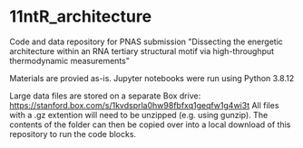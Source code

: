 # 11ntR_architecture
Code and data repository for PNAS submission "Dissecting the energetic architecture within an RNA tertiary structural motif via high-throughput thermodynamic measurements"

Materials are provied as-is. Jupyter notebooks were run using Python 3.8.12


Large data files are stored on a separate Box drive: https://stanford.box.com/s/1kvdsprla0hw98fbfxq1geqfw1g4wi3t
All files with a .gz extention will need to be unzipped (e.g. using gunzip). The contents of the folder can then be copied over into a local download of this repository to run the code blocks.

